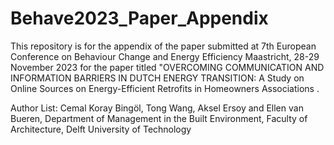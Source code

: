 # Behave2023_Paper_Appendix
This repository is for the appendix of the paper submitted at 7th European Conference on Behaviour Change and Energy Efficiency  Maastricht, 28-29 November 2023 for the paper titled "OVERCOMING COMMUNICATION AND INFORMATION BARRIERS IN DUTCH ENERGY TRANSITION:  A Study on Online Sources on Energy-Efficient Retrofits in Homeowners Associations .

Author List:
Cemal Koray Bingöl, Tong Wang, Aksel Ersoy and Ellen van Bueren,
Department of Management in the Built Environment, 
Faculty of Architecture, 
Delft University of Technology
